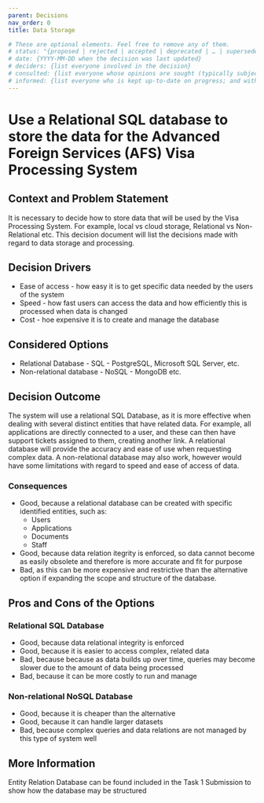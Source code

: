 ```yaml
---
parent: Decisions
nav_order: 0
title: Data Storage

# These are optional elements. Feel free to remove any of them.
# status: "{proposed | rejected | accepted | deprecated | … | superseded by [ADR-0005](0005-example.md)}"
# date: {YYYY-MM-DD when the decision was last updated}
# deciders: {list everyone involved in the decision}
# consulted: {list everyone whose opinions are sought (typically subject-matter experts); and with whom there is a two-way communication}
# informed: {list everyone who is kept up-to-date on progress; and with whom there is a one-way communication}
---
```

# Use a Relational SQL database to store the data for the Advanced Foreign Services (AFS) Visa Processing System

## Context and Problem Statement

It is necessary to decide how to store data that will be used by the Visa Processing System. For example, local vs cloud storage,
Relational vs Non-Relational etc. This decision document will list the decisions made with regard to data storage and processing.

## Decision Drivers

* Ease of access - how easy it is to get specific data needed by the users of the system
* Speed - how fast users can access the data and how efficiently this is processed when data is changed
* Cost - hoe expensive it is to create and manage the database

## Considered Options

* Relational Database - SQL - PostgreSQL, Microsoft SQL Server, etc.
* Non-relational database - NoSQL - MongoDB etc.

## Decision Outcome

The system will use a relational SQL Database, as it is more effective when dealing with several distinct entities that have related data.
For example, all applications are directly connected to a user, and these can then have support tickets assigned to them, creating another link.
A relational database will provide the accuracy and ease of use when requesting complex data.
A non-relational database may also work, however would have some limitations with regard to speed and ease of access of data.

### Consequences

* Good, because a relational database can be created with specific identified entities, such as:
	- Users
	- Applications
	- Documents
	- Staff
* Good, because data relation itegrity is enforced, so data cannot become as easily obsolete and therefore is more accurate and fit for
purpose
* Bad, as this can be more expensive and restrictive than the alternative option if expanding the scope and structure of the database.

## Pros and Cons of the Options

### Relational SQL Database

* Good, because data relational integrity is enforced
* Good, because it is easier to access complex, related data
* Bad, because because as data builds up over time, queries may become slower due to the amount of data being processed
* Bad, because it can be more costly to run and manage

### Non-relational NoSQL Database

* Good, because it is cheaper than the alternative
* Good, because it can handle larger datasets
* Bad, because complex queries and data relations are not managed by this type of system well

## More Information

Entity Relation Database can be found included in the Task 1 Submission to show how the database may be structured
